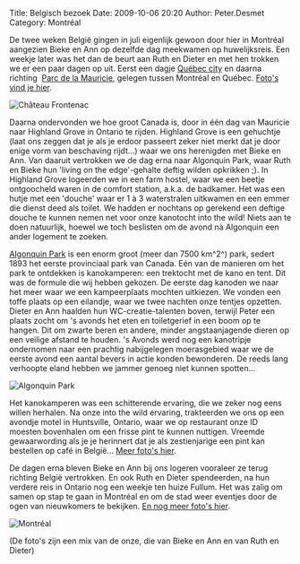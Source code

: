 Title: Belgisch bezoek
Date: 2009-10-06 20:20
Author: Peter.Desmet
Category: Montréal

De twee weken België gingen in juli eigenlijk gewoon door hier in
Montréal aangezien Bieke en Ann op dezelfde dag meekwamen op
huwelijksreis. Een weekje later was het dan de beurt aan Ruth en Dieter
en met hen trokken we er een paar dagen op uit. Eerst een dagje [Québec
city][] en daarna richting  [Parc de la Mauricie][], gelegen tussen
Montréal en Québec. [Foto's vind je hier][].

![Château Frontenac][]

Daarna ondervonden we hoe groot Canada is, door in één dag van Mauricie
naar Highland Grove in Ontario te rijden. Highland Grove is een
gehuchtje (laat ons zeggen dat je als je erdoor passeert zeker niet
merkt dat je door enige vorm van beschaving rijdt...) waar we ons
herenigden met Bieke en Ann. Van daaruit vertrokken we de dag erna naar
Algonquin Park, waar Ruth en Bieke hun 'living on the edge'-gehalte
deftig wilden opkrikken ;). In Highland Grove logeerden we in een farm
hostel, waar we een beetje ontgoocheld waren in de comfort station,
a.k.a. de badkamer. Het was een hutje met een 'douche' waar er 1 à 3
waterstralen uitkwamen en een emmer die dienst deed als toilet. We
hadden er nochtans op gerekend een deftige douche te kunnen nemen net
voor onze kanotocht into the wild! Niets aan te doen natuurlijk, hoewel
we toch beslisten om de avond nà Algonquin een ander logement te zoeken.

[Algonquin Park][] is een enorm groot (meer dan 7500 km^2^) park, sedert
1893 het eerste provinciaal park van Canada. Eén van de manieren om het
park te ontdekken is kanokamperen: een trektocht met de kano en tent.
Dit was de formule die wij hebben gekozen. De eerste dag kanoden we naar
het meer waar we een kampeerplaats mochten uitkiezen. We vonden een
toffe plaats op een eilandje, waar we twee nachten onze tentjes
opzetten. Dieter en Ann haalden hun WC-creatie-talenten boven, terwijl
Peter een plaats zocht om 's avonds het eten en toiletgerief in een boom
op te hangen. Dit om zwarte beren en andere, minder angstaanjagende
dieren op een veilige afstand te houden. 's Avonds werd nog een
kanotripje ondernomen naar een prachtig nabijgelegen moerasgebied waar
we de eerste avond een aantal bevers in actie konden bewonderen. De
reeds lang verhoopte eland hebben we jammer genoeg niet kunnen
spotten...

![Algonquin Park][1]

Het kanokamperen was een schitterende ervaring, die we zeker nog eens
willen herhalen. Na onze into the wild ervaring, trakteerden we ons op
een avondje motel in Huntsville, Ontario, waar we op restaurant onze ID
moesten bovenhalen om een frisse pint te kunnen nuttigen. Vreemde
gewaarwording als je je herinnert dat je als zestienjarige een pint kan
bestellen op café in België... [Meer foto's hier][].

De dagen erna bleven Bieke en Ann bij ons logeren vooraleer ze terug
richting België vertrokken. En ook Ruth en Dieter spendeerden, na hun
verdere reis in Ontario nog een weekje ten huize Fullum. Het was zalig
om samen op stap te gaan in Montréal en om de stad weer eventjes door de
ogen van nieuwkomers te bekijken. [En nog meer foto's hier][].

![Montréal][]

(De foto's zijn een mix van de onze, die van Bieke en Ann en van Ruth en
Dieter)

  [Québec city]: http://en.wikipedia.org/wiki/Quebec_City
  [Parc de la Mauricie]: http://fr.wikipedia.org/wiki/Parc_national_de_la_Mauricie
  [Foto's vind je hier]: http://picasaweb.google.ca/lienterryn/QuebecEnLaMauricie#
  [Château Frontenac]: http://lh5.ggpht.com/_cvGWRFf-ypY/Ssvh7J1Ra5I/AAAAAAAADUw/qIy5XD3_vxA/s800/P1070015.JPG
    "Château Frontenac"
  [Algonquin Park]: http://en.wikipedia.org/wiki/Algonquin_Provincial_Park
  [1]: http://lh6.ggpht.com/_cvGWRFf-ypY/SnCLZJFVJQI/AAAAAAAACxY/QyKeTy91KmE/s800/P1070193.JPG
    "Algonquin Park"
  [Meer foto's hier]: http://picasaweb.google.ca/lienterryn/AlgonquinProvincialPark#
  [En nog meer foto's hier]: http://picasaweb.google.ca/lienterryn/MontrealJuliAugustus#
  [Montréal]: http://lh5.ggpht.com/_cvGWRFf-ypY/SsuoWCONg6I/AAAAAAAADQw/ZR12aFEKMvU/s912/DSC_0760.JPG
    "Montréal"

